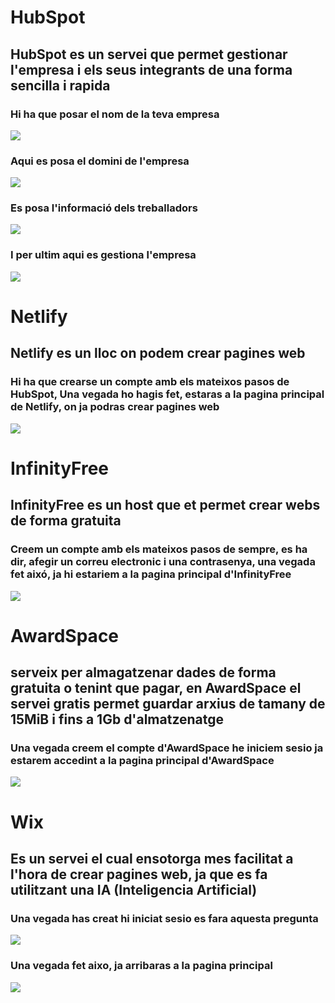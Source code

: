 # HubSpot

## HubSpot es un servei que permet gestionar l'empresa i els seus integrants de una forma sencilla i rapida

### Hi ha que posar el nom de la teva empresa

![](hubspot(2).png)

### Aqui es posa el domini de l'empresa

![](hubspot(3).png)

### Es posa l'informació dels treballadors

![](hubspot(4).png)

### I per ultim aqui es gestiona l'empresa

![](hubspot(1).png)


# Netlify

## Netlify es un lloc on podem crear pagines web

### Hi ha que crearse un compte amb els mateixos pasos de HubSpot, Una vegada ho hagis fet, estaras a la pagina principal de Netlify, on ja podras crear pagines web

![](netlify.png)


# InfinityFree

## InfinityFree es un host que et permet crear webs de forma gratuita

### Creem un compte amb els mateixos pasos de sempre, es ha dir, afegir un correu electronic i una contrasenya, una vegada fet aixó, ja hi estariem a la pagina principal d'InfinityFree

![](infinityfree.png)


# AwardSpace

## serveix per almagatzenar dades de forma gratuita o tenint que pagar, en AwardSpace el servei gratis permet guardar arxius de tamany de 15MiB i fins a 1Gb d'almatzenatge

### Una vegada creem el compte d'AwardSpace he iniciem sesio ja estarem accedint a la pagina principal d'AwardSpace

![](awardspace.png)


# Wix

## Es un servei el cual ensotorga mes facilitat a l'hora de crear pagines web, ja que es fa utilitzant una IA (Inteligencia Artificial) 

### Una vegada has creat hi iniciat sesio es fara aquesta pregunta

![](wix(2).png)

### Una vegada fet aixo, ja arribaras a la pagina principal

![](wix(1).png)

